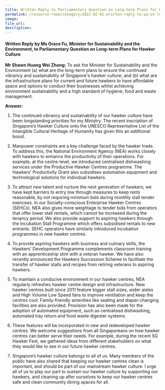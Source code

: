 ```yaml
---  
title: Written Reply to Parliamentary Question on Long-term Plans for Hawker Culture by Ms Grace Fu, Minister for Sustainability and the Environment
permalink: /resource-room/category/2021-02-01-written-reply-to-pq-on-long-term-plans-for-hawker-culture/
image:  
file_url:  
description:  
---  
```


#### Written Reply by Ms Grace Fu, Minister for Sustainability and the Environment, to Parliamentary Question on Long-term Plans for Hawker Culture

**Mr Shawn Huang Wei Zhong:** To ask the Minister for Sustainability and the Environment (a) what are the long-term plans to ensure the continued vibrancy and sustainability of Singapore's hawker culture; and (b) what are the infrastructure plans for current and future hawkers to have affordable space and options to conduct their businesses whilst achieving environment sustainability and a high standard of hygiene, food and waste management.

**Answer:**

1.  The continued vibrancy and sustainability of our hawker culture have been longstanding priorities for my Ministry. The recent inscription of Singapore’s Hawker Culture onto the UNESCO Representative List of the Intangible Cultural Heritage of Humanity has given this an additional boost. 

2.	Manpower constraints are a key challenge faced by the hawker trade. To address this, the National Environment Agency (NEA) works closely with hawkers to enhance the productivity of their operations. For example, at the centre-level, we introduced centralised dishwashing services under the Productive Hawker Centres programme. The Hawkers’ Productivity Grant also subsidises automation equipment and technological solutions for individual hawkers. 

3.	To attract new talent and nurture the next generation of hawkers, we have kept barriers to entry low through measures to keep rents reasonable, by not requiring minimum bids during monthly stall tender exercises. In our Socially-conscious Enterprise Hawker Centres (SEHCs), NEA also gives more weightage to tender bids from operators that offer lower stall rentals, which cannot be increased during the tenancy period. We also provide support to aspiring hawkers through the Incubation Stall Programme which offers subsidised rentals to new entrants. SEHC operators have similarly introduced incubation programmes in new hawker centres.   

4.	To provide aspiring hawkers with business and culinary skills, the Hawkers’ Development Programme complements classroom training with an apprenticeship stint with a veteran hawker. We have also recently announced the Hawkers Succession Scheme to facilitate the transfer of hawker stalls and recipes from retiring veterans to aspiring hawkers. 

5.	To maintain a conducive environment in our hawker centres, NEA regularly refreshes hawker centre design and infrastructure. New hawker centres built since 2011 feature bigger stall sizes, wider aisles and High Volume Low Speed fans to improve ventilation and keep the centres cool. Family-friendly amenities like seating and diaper-changing facilities are also provided. Provision has also been made for the adoption of automated equipment, such as centralised dishwashing, automated tray return and food waste digester systems. 

6.	These features will be incorporated in new and redeveloped hawker centres. We welcome suggestions from all Singaporeans on how hawker centres can better serve their needs.  For example, during the recent SG Hawker Fest, we gathered ideas from different stakeholders on what they would like to see in our future hawker centres. 

7.	Singapore’s hawker culture belongs to all of us. Many members of the public have also shared that keeping our hawker centres clean is important, and should be part of our mainstream hawker culture.  I urge all of us to play our part to sustain our hawker culture by supporting our hawkers, and cleaning up after ourselves to keep our hawker centres safe and clean community dining spaces for all. 
